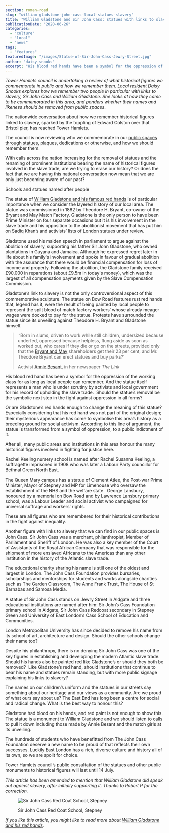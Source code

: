 ```yaml
---
section: roman-road
slug: "william-gladstone-john-cass-local-statues-slavery"
title: "William Gladstone and Sir John Cass: statues with links to slavery"
publicationDate: "2020-06-26"
categories: 
  - "culture"
  - "local"
  - "news"
tags: 
  - "features"
featuredImage: "/images/Statue-of-Sir-John-Cass-Jewry-Street.jpg"
author: "daisy-snooks"
excerpt: "His blood red hands have been a symbol for the oppression of the working class for as long as local people can remember. And the statue itself represents a man who is under scrutiny by activists and local government for his record upholding the slave trade.  Should the statue’s removal be the symbolic next step in the fight against oppression in all forms?"
---
```


_Tower Hamlets council is undertaking a review of what historical figures we commemorate in public and how we remember them. Local resident Daisy Snooks explores how we remember two people in particular with links to slavery, Sir John Cass and William Gladstone. She looks at how they came to be commemorated in this area, and ponders whether their names and likeness should be removed from public_ _spaces_.

The nationwide conversation about how we remember historical figures linked to slavery, sparked by the toppling of Edward Colston over that Bristol pier, has reached Tower Hamlets. 

The council is now reviewing who we commemorate in our [public spaces through statues](https://romanroadlondon.com/best-statues-monuments-to-see-tower-hamlets/), plaques, dedications or otherwise, and how we should remember them. 

With calls across the nation increasing for the removal of statues and the renaming of prominent institutions bearing the name of historical figures involved in the slave trade, are we trying to erase our history? Or does the fact that we are having this national conversation now mean that we are only just becoming aware of our past? 

Schools and statues named after people 

The statue of [William Gladstone and his famous red hands](https://romanroadlondon.com/red-hands-william-gladstone-statue/) is of particular importance when we consider the layered history of our local area. The statue was commissioned in 1882 by Theodore H. Bryant, co-owner of the Bryant and May Match Factory. Gladstone is the only person to have been Prime Minister on four separate occasions but it is his involvement in the slave trade and his opposition to the abolitionist movement that has put him on Sadiq Khan’s and activists’ lists of London statues under review. 

Gladstone used his maiden speech in parliament to argue against the abolition of slavery, supporting his father Sir John Gladstone, who owned plantations in Guyana and Jamaica. Although he expressed regret later in life about his family's involvement and spoke in favour of gradual abolition with the assurance that there would be financial compensation for loss of income and property. Following the abolition, the Gladstone family received £90,000 in reparations (about £9.5m in today's money), which was the largest of all compensation payments given by the Slave Compensation Commission. 

Gladstone’s link to slavery is not the only controversional aspect of this commemorative sculpture. The statue on Bow Road features rust red hands that, legend has it, were the result of being painted by local people to represent the spilt blood of match factory workers’ whose already meager wages were docked to pay for the statue. Protests have surrounded the statue since its unveiling against Theodore H. Bryant and Gladstone himself.  

>  ‘Born in slums, driven to work while still children, undersized because underfed, oppressed because helpless, flung aside as soon as worked out, who cares if they die or go on the streets, provided only that the [Bryant and May](https://romanroadlondon.com/sarah-chapman-matchstick-girl-campaign-memorial/) shareholders get their 23 per cent, and Mr. Theodore Bryant can erect statues and buy parks?’
> 
> Activist [Annie Besant](https://romanroadlondon.com/annie-besant-match-girl-riots-bow/), in her newspaper _The Link_

His blood red hand has been a symbol for the oppression of the working class for as long as local people can remember. And the statue itself represents a man who is under scrutiny by activists and local government for his record of upholding the slave trade.  Should the statue’s removal be the symbolic next step in the fight against oppression in all forms? 

Or are Gladstone’s red hands enough to change the meaning of this statue? Especially considering that his red hand was not part of the original design; their mysterious appearance has come to symbolise this area’s history as a breeding ground for social activism. According to this line of argument, the statue is transformed from a symbol of oppression, to a public indictment of it.   

After all, many public areas and institutions in this area honour the many historical figures involved in fighting for justice here. 

Rachel Keeling nursery school is named after Rachel Susanna Keeling, a suffragette imprisoned in 1908 who was later a Labour Party councillor for Bethnal Green North East. 

The Queen Mary campus has a statue of Clement Atlee, the Post-war Prime Minister, Mayor of Stepney and MP for Limehouse who oversaw the establishment of the NHS and the welfare state.  George Lansbury, honoured by a memorial on Bow Road and by Lawrence Lansbury primary school, was a Labour Leader and social activist who campaigned for universal suffrage and workers’ rights. 

These are all figures who are remembered for their historical contributions in the fight against inequality. 

Another figure with links to slavery that we can find in our public spaces is John Cass. Sir John Cass was a merchant, philanthropist, Member of Parliament and Sheriff of London. He was also a key member of the Court of Assistants of the Royal African Company that was responsible for the shipment of more enslaved Africans to the Americas than any other institution in the history of the Atlantic slave trade.  

The educational charity sharing his name is still one of the oldest and largest in London. The John Cass Foundation provides bursaries, scholarships and mentorships for students and works alongside charities such as The Garden Classroom, The Anne Frank Trust, The House of St Barnabas and Samosa Media.

A statue of Sir John Cass stands on Jewry Street in Aldgate and three educational institutions are named after him: Sir John’s Cass Foundation primary school in Aldgate, Sir John Cass Redcoat secondary in Stepney Green and University of East London’s Cass School of Education and Communities.

London Metropolitan University has since decided to remove his name from its school of art, architecture and design. Should the other schools change their name too?

Despite his philanthropy, there is no denying Sir John Cass was one of the key figures in establishing and developing the modern Atlantic slave trade. Should his hands also be painted red like Gladstone’s or should they both be removed?  Like Gladstone’s red hand, should institutions that continue to bear his name and statues remain standing, but with more public signage explaining his links to slavery?

The names on our children’s uniform and the statues in our streets say something about our heritage and our views as a community. Are we proud of what ours say about us? The East End has long been a centre for social and radical change. What is the best way to honour this?

Gladstone had blood on his hands, and red paint is not enough to show this. The statue is a monument to William Gladstone and we should listen to calls to pull it down including those made by Annie Besant and the match girls at its unveiling. 

The hundreds of students who have benefitted from The John Cass Foundation deserve a new name to be proud of that reflects their own successes. Luckily East London has a rich, diverse culture and history all of its own, so we are spoilt for choice. 

Tower Hamlets council’s public consultation of the statues and other public monuments to historical figures will last until 14 July. 

_This article has been amended to mention that William Gladstone did speak out against slavery, after initially supporting it. Thanks to Robert P for the correction._

<figure>

![Sir John Cass Red Coat School, Stepney](/images/Sir-John-Cass-Redcoats-school-stepney-1024x683.jpg)

<figcaption>

Sir John Cass Red Coat School, Stepney

</figcaption>

</figure>

  
_If you like this article, you might like to read more about_ [_William Gladstone and his red hands_](https://romanroadlondon.com/red-hands-william-gladstone-statue/)_._
